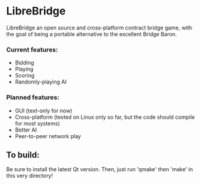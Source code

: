 # LibreBridge
LibreBridge an open source and cross-platform contract bridge game, with the goal of being a portable alternative to the excellent Bridge Baron.

### Current features:
* Bidding
* Playing
* Scoring
* Randomly-playing AI

### Planned features:
* GUI (text-only for now)
* Cross-platform (tested on Linux only so far, but the code should compile for most systems)
* Better AI
* Peer-to-peer network play

## To build:
Be sure to install the latest Qt version. Then, just run 'qmake' then 'make' in this very directory!
